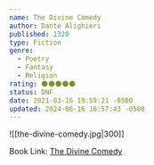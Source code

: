 ```yaml
---
name: The Divine Comedy
author: Dante Alighieri
published: 1320
type: Fiction
genre:
  - Poetry
  - Fantasy
  - Religion
rating: 🌑🌑🌑🌑🌑
status: DNF
date: 2021-03-16 19:59:21 -0500
updated: 2024-06-16 16:57:43 -0500
---
```


![[the-divine-comedy.jpg|300]]

Book Link: [The Divine Comedy](https://www.goodreads.com/book/show/6656.The_Divine_Comedy)
